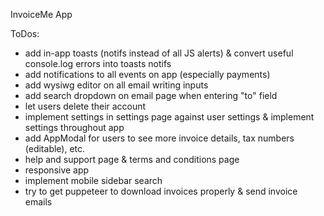 InvoiceMe App


ToDos:
- add in-app toasts (notifs instead of all JS alerts) & convert useful console.log errors into toasts notifs
- add notifications to all events on app (especially payments)
- add wysiwg editor on all email writing inputs
- add search dropdown on email page when entering "to" field
- let users delete their account
- implement settings in settings page against user settings & implement settings throughout app
- add AppModal for users to see more invoice details, tax numbers (editable), etc.
- help and support page & terms and conditions page
- responsive app
- implement mobile sidebar search 
- try to get puppeteer to download invoices properly & send invoice emails